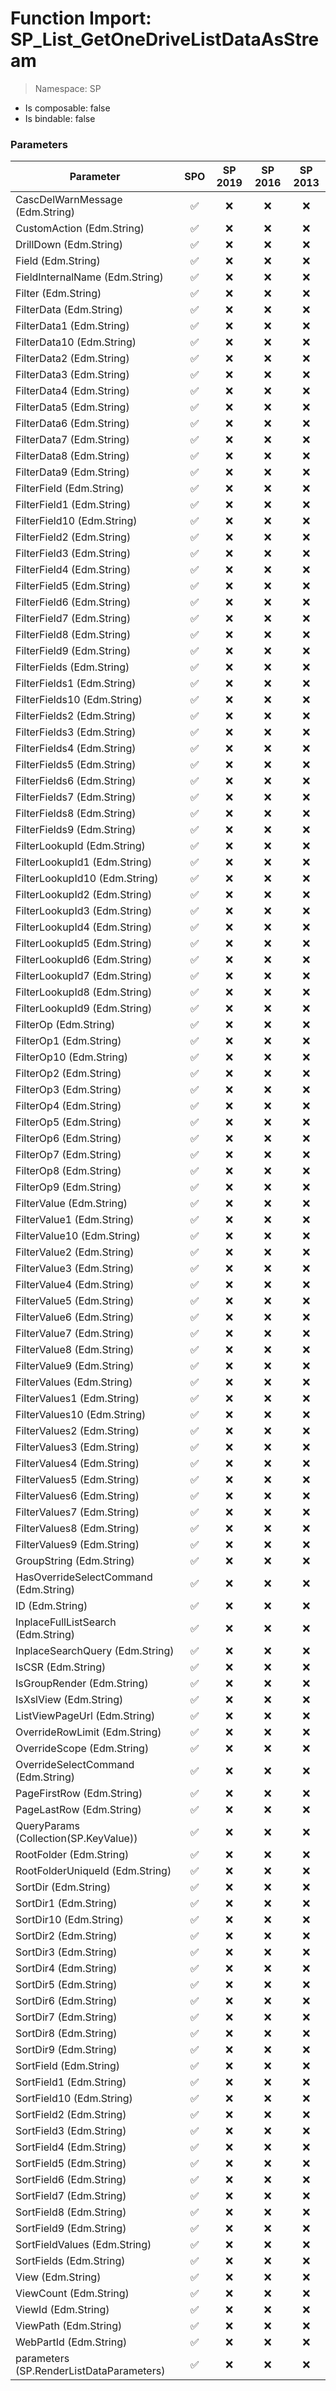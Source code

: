 # Function Import: SP_List_GetOneDriveListDataAsStream

> Namespace: SP

- Is composable: false
- Is bindable: false

### Parameters

Parameter | SPO | SP 2019 | SP 2016 | SP 2013
----------|:---:|:-------:|:-------:|:-------:
CascDelWarnMessage (Edm.String) | ✅ | ❌ | ❌ | ❌
CustomAction (Edm.String) | ✅ | ❌ | ❌ | ❌
DrillDown (Edm.String) | ✅ | ❌ | ❌ | ❌
Field (Edm.String) | ✅ | ❌ | ❌ | ❌
FieldInternalName (Edm.String) | ✅ | ❌ | ❌ | ❌
Filter (Edm.String) | ✅ | ❌ | ❌ | ❌
FilterData (Edm.String) | ✅ | ❌ | ❌ | ❌
FilterData1 (Edm.String) | ✅ | ❌ | ❌ | ❌
FilterData10 (Edm.String) | ✅ | ❌ | ❌ | ❌
FilterData2 (Edm.String) | ✅ | ❌ | ❌ | ❌
FilterData3 (Edm.String) | ✅ | ❌ | ❌ | ❌
FilterData4 (Edm.String) | ✅ | ❌ | ❌ | ❌
FilterData5 (Edm.String) | ✅ | ❌ | ❌ | ❌
FilterData6 (Edm.String) | ✅ | ❌ | ❌ | ❌
FilterData7 (Edm.String) | ✅ | ❌ | ❌ | ❌
FilterData8 (Edm.String) | ✅ | ❌ | ❌ | ❌
FilterData9 (Edm.String) | ✅ | ❌ | ❌ | ❌
FilterField (Edm.String) | ✅ | ❌ | ❌ | ❌
FilterField1 (Edm.String) | ✅ | ❌ | ❌ | ❌
FilterField10 (Edm.String) | ✅ | ❌ | ❌ | ❌
FilterField2 (Edm.String) | ✅ | ❌ | ❌ | ❌
FilterField3 (Edm.String) | ✅ | ❌ | ❌ | ❌
FilterField4 (Edm.String) | ✅ | ❌ | ❌ | ❌
FilterField5 (Edm.String) | ✅ | ❌ | ❌ | ❌
FilterField6 (Edm.String) | ✅ | ❌ | ❌ | ❌
FilterField7 (Edm.String) | ✅ | ❌ | ❌ | ❌
FilterField8 (Edm.String) | ✅ | ❌ | ❌ | ❌
FilterField9 (Edm.String) | ✅ | ❌ | ❌ | ❌
FilterFields (Edm.String) | ✅ | ❌ | ❌ | ❌
FilterFields1 (Edm.String) | ✅ | ❌ | ❌ | ❌
FilterFields10 (Edm.String) | ✅ | ❌ | ❌ | ❌
FilterFields2 (Edm.String) | ✅ | ❌ | ❌ | ❌
FilterFields3 (Edm.String) | ✅ | ❌ | ❌ | ❌
FilterFields4 (Edm.String) | ✅ | ❌ | ❌ | ❌
FilterFields5 (Edm.String) | ✅ | ❌ | ❌ | ❌
FilterFields6 (Edm.String) | ✅ | ❌ | ❌ | ❌
FilterFields7 (Edm.String) | ✅ | ❌ | ❌ | ❌
FilterFields8 (Edm.String) | ✅ | ❌ | ❌ | ❌
FilterFields9 (Edm.String) | ✅ | ❌ | ❌ | ❌
FilterLookupId (Edm.String) | ✅ | ❌ | ❌ | ❌
FilterLookupId1 (Edm.String) | ✅ | ❌ | ❌ | ❌
FilterLookupId10 (Edm.String) | ✅ | ❌ | ❌ | ❌
FilterLookupId2 (Edm.String) | ✅ | ❌ | ❌ | ❌
FilterLookupId3 (Edm.String) | ✅ | ❌ | ❌ | ❌
FilterLookupId4 (Edm.String) | ✅ | ❌ | ❌ | ❌
FilterLookupId5 (Edm.String) | ✅ | ❌ | ❌ | ❌
FilterLookupId6 (Edm.String) | ✅ | ❌ | ❌ | ❌
FilterLookupId7 (Edm.String) | ✅ | ❌ | ❌ | ❌
FilterLookupId8 (Edm.String) | ✅ | ❌ | ❌ | ❌
FilterLookupId9 (Edm.String) | ✅ | ❌ | ❌ | ❌
FilterOp (Edm.String) | ✅ | ❌ | ❌ | ❌
FilterOp1 (Edm.String) | ✅ | ❌ | ❌ | ❌
FilterOp10 (Edm.String) | ✅ | ❌ | ❌ | ❌
FilterOp2 (Edm.String) | ✅ | ❌ | ❌ | ❌
FilterOp3 (Edm.String) | ✅ | ❌ | ❌ | ❌
FilterOp4 (Edm.String) | ✅ | ❌ | ❌ | ❌
FilterOp5 (Edm.String) | ✅ | ❌ | ❌ | ❌
FilterOp6 (Edm.String) | ✅ | ❌ | ❌ | ❌
FilterOp7 (Edm.String) | ✅ | ❌ | ❌ | ❌
FilterOp8 (Edm.String) | ✅ | ❌ | ❌ | ❌
FilterOp9 (Edm.String) | ✅ | ❌ | ❌ | ❌
FilterValue (Edm.String) | ✅ | ❌ | ❌ | ❌
FilterValue1 (Edm.String) | ✅ | ❌ | ❌ | ❌
FilterValue10 (Edm.String) | ✅ | ❌ | ❌ | ❌
FilterValue2 (Edm.String) | ✅ | ❌ | ❌ | ❌
FilterValue3 (Edm.String) | ✅ | ❌ | ❌ | ❌
FilterValue4 (Edm.String) | ✅ | ❌ | ❌ | ❌
FilterValue5 (Edm.String) | ✅ | ❌ | ❌ | ❌
FilterValue6 (Edm.String) | ✅ | ❌ | ❌ | ❌
FilterValue7 (Edm.String) | ✅ | ❌ | ❌ | ❌
FilterValue8 (Edm.String) | ✅ | ❌ | ❌ | ❌
FilterValue9 (Edm.String) | ✅ | ❌ | ❌ | ❌
FilterValues (Edm.String) | ✅ | ❌ | ❌ | ❌
FilterValues1 (Edm.String) | ✅ | ❌ | ❌ | ❌
FilterValues10 (Edm.String) | ✅ | ❌ | ❌ | ❌
FilterValues2 (Edm.String) | ✅ | ❌ | ❌ | ❌
FilterValues3 (Edm.String) | ✅ | ❌ | ❌ | ❌
FilterValues4 (Edm.String) | ✅ | ❌ | ❌ | ❌
FilterValues5 (Edm.String) | ✅ | ❌ | ❌ | ❌
FilterValues6 (Edm.String) | ✅ | ❌ | ❌ | ❌
FilterValues7 (Edm.String) | ✅ | ❌ | ❌ | ❌
FilterValues8 (Edm.String) | ✅ | ❌ | ❌ | ❌
FilterValues9 (Edm.String) | ✅ | ❌ | ❌ | ❌
GroupString (Edm.String) | ✅ | ❌ | ❌ | ❌
HasOverrideSelectCommand (Edm.String) | ✅ | ❌ | ❌ | ❌
ID (Edm.String) | ✅ | ❌ | ❌ | ❌
InplaceFullListSearch (Edm.String) | ✅ | ❌ | ❌ | ❌
InplaceSearchQuery (Edm.String) | ✅ | ❌ | ❌ | ❌
IsCSR (Edm.String) | ✅ | ❌ | ❌ | ❌
IsGroupRender (Edm.String) | ✅ | ❌ | ❌ | ❌
IsXslView (Edm.String) | ✅ | ❌ | ❌ | ❌
ListViewPageUrl (Edm.String) | ✅ | ❌ | ❌ | ❌
OverrideRowLimit (Edm.String) | ✅ | ❌ | ❌ | ❌
OverrideScope (Edm.String) | ✅ | ❌ | ❌ | ❌
OverrideSelectCommand (Edm.String) | ✅ | ❌ | ❌ | ❌
PageFirstRow (Edm.String) | ✅ | ❌ | ❌ | ❌
PageLastRow (Edm.String) | ✅ | ❌ | ❌ | ❌
QueryParams (Collection(SP.KeyValue)) | ✅ | ❌ | ❌ | ❌
RootFolder (Edm.String) | ✅ | ❌ | ❌ | ❌
RootFolderUniqueId (Edm.String) | ✅ | ❌ | ❌ | ❌
SortDir (Edm.String) | ✅ | ❌ | ❌ | ❌
SortDir1 (Edm.String) | ✅ | ❌ | ❌ | ❌
SortDir10 (Edm.String) | ✅ | ❌ | ❌ | ❌
SortDir2 (Edm.String) | ✅ | ❌ | ❌ | ❌
SortDir3 (Edm.String) | ✅ | ❌ | ❌ | ❌
SortDir4 (Edm.String) | ✅ | ❌ | ❌ | ❌
SortDir5 (Edm.String) | ✅ | ❌ | ❌ | ❌
SortDir6 (Edm.String) | ✅ | ❌ | ❌ | ❌
SortDir7 (Edm.String) | ✅ | ❌ | ❌ | ❌
SortDir8 (Edm.String) | ✅ | ❌ | ❌ | ❌
SortDir9 (Edm.String) | ✅ | ❌ | ❌ | ❌
SortField (Edm.String) | ✅ | ❌ | ❌ | ❌
SortField1 (Edm.String) | ✅ | ❌ | ❌ | ❌
SortField10 (Edm.String) | ✅ | ❌ | ❌ | ❌
SortField2 (Edm.String) | ✅ | ❌ | ❌ | ❌
SortField3 (Edm.String) | ✅ | ❌ | ❌ | ❌
SortField4 (Edm.String) | ✅ | ❌ | ❌ | ❌
SortField5 (Edm.String) | ✅ | ❌ | ❌ | ❌
SortField6 (Edm.String) | ✅ | ❌ | ❌ | ❌
SortField7 (Edm.String) | ✅ | ❌ | ❌ | ❌
SortField8 (Edm.String) | ✅ | ❌ | ❌ | ❌
SortField9 (Edm.String) | ✅ | ❌ | ❌ | ❌
SortFieldValues (Edm.String) | ✅ | ❌ | ❌ | ❌
SortFields (Edm.String) | ✅ | ❌ | ❌ | ❌
View (Edm.String) | ✅ | ❌ | ❌ | ❌
ViewCount (Edm.String) | ✅ | ❌ | ❌ | ❌
ViewId (Edm.String) | ✅ | ❌ | ❌ | ❌
ViewPath (Edm.String) | ✅ | ❌ | ❌ | ❌
WebPartId (Edm.String) | ✅ | ❌ | ❌ | ❌
parameters (SP.RenderListDataParameters) | ✅ | ❌ | ❌ | ❌